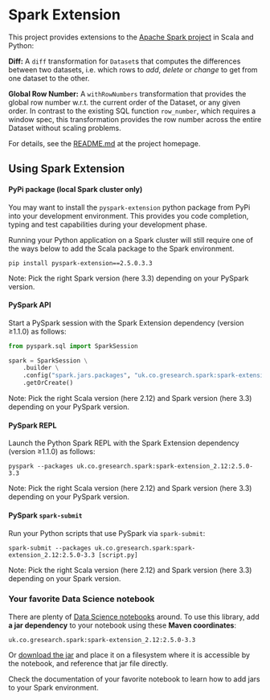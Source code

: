 # Spark Extension

This project provides extensions to the [Apache Spark project](https://spark.apache.org/) in Scala and Python:

**Diff:** A `diff` transformation for `Dataset`s that computes the differences between
two datasets, i.e. which rows to _add_, _delete_ or _change_ to get from one dataset to the other.

**Global Row Number:** A `withRowNumbers` transformation that provides the global row number w.r.t.
the current order of the Dataset, or any given order. In contrast to the existing SQL function `row_number`, which
requires a window spec, this transformation provides the row number across the entire Dataset without scaling problems.

For details, see the [README.md](https://github.com/G-Research/spark-extension#spark-extension) at the project homepage.

## Using Spark Extension

#### PyPi package (local Spark cluster only)

You may want to install the `pyspark-extension` python package from PyPi into your development environment.
This provides you code completion, typing and test capabilities during your development phase.

Running your Python application on a Spark cluster will still require one of the ways below
to add the Scala package to the Spark environment.

```shell script
pip install pyspark-extension==2.5.0.3.3
```

Note: Pick the right Spark version (here 3.3) depending on your PySpark version.

#### PySpark API

Start a PySpark session with the Spark Extension dependency (version ≥1.1.0) as follows:

```python
from pyspark.sql import SparkSession

spark = SparkSession \
    .builder \
    .config("spark.jars.packages", "uk.co.gresearch.spark:spark-extension_2.12:2.5.0-3.3") \
    .getOrCreate()
```

Note: Pick the right Scala version (here 2.12) and Spark version (here 3.3) depending on your PySpark version.

#### PySpark REPL

Launch the Python Spark REPL with the Spark Extension dependency (version ≥1.1.0) as follows:

```shell script
pyspark --packages uk.co.gresearch.spark:spark-extension_2.12:2.5.0-3.3
```

Note: Pick the right Scala version (here 2.12) and Spark version (here 3.3) depending on your PySpark version.

#### PySpark `spark-submit`

Run your Python scripts that use PySpark via `spark-submit`:

```shell script
spark-submit --packages uk.co.gresearch.spark:spark-extension_2.12:2.5.0-3.3 [script.py]
```

Note: Pick the right Scala version (here 2.12) and Spark version (here 3.3) depending on your Spark version.

### Your favorite Data Science notebook

There are plenty of [Data Science notebooks](https://datasciencenotebook.org/) around. To use this library,
add **a jar dependency** to your notebook using these **Maven coordinates**:

    uk.co.gresearch.spark:spark-extension_2.12:2.5.0-3.3

Or [download the jar](https://mvnrepository.com/artifact/uk.co.gresearch.spark/spark-extension) and place it
on a filesystem where it is accessible by the notebook, and reference that jar file directly.

Check the documentation of your favorite notebook to learn how to add jars to your Spark environment.

